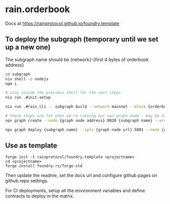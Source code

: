# rain.orderbook

Docs at https://rainprotocol.github.io/foundry.template

## To deploy the subgraph (temporary until we set up a new one)

The subgraph name should be {network}-{first 4 bytes of orderbook address}

```bash
cd subgraph
nix shell -p nodejs
npm i

# stay inside the previous shell for the next steps
nix run .#init-setup

nix run .#rain_cli -- subgraph build --network mainnet --block {orderbook deploy block} --address {orderbook address}

# these steps are for when we're running our own graph-node - may be different for each cloud service so best to check their docs
npx graph create --node {graph node address}:8020 {subgraph name} --access-token {auth key}

npx graph deploy {subgraph name} --ipfs {graph node url}:5001 --node {graph node url}:8020 --deploy-key {auth key} --headers '{ "Authorization": "Bearer {auth key}" }'
```


## Use as template

```
forge init -t rainprotocol/foundry.template <projectname>
cd <projectname>
forge install foundry-rs/forge-std
```

Then update the readme, set the docs url and configure github pages on github repo settings.

For CI deployments, setup all the environment variables and define contracts to
deploy in the matrix.
